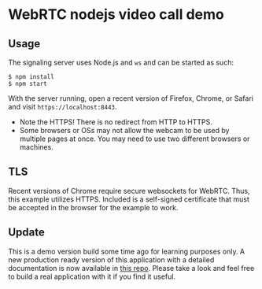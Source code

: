 WebRTC nodejs video call demo
==============

## Usage

The signaling server uses Node.js and `ws` and can be started as such:

```
$ npm install
$ npm start
```

With the server running, open a recent version of Firefox, Chrome, or Safari and visit `https://localhost:8443`.

* Note the HTTPS! There is no redirect from HTTP to HTTPS.
* Some browsers or OSs may not allow the webcam to be used by multiple pages at once. You may need to use two different browsers or machines.

## TLS

Recent versions of Chrome require secure websockets for WebRTC. Thus, this example utilizes HTTPS. Included is a self-signed certificate that must be accepted in the browser for the example to work.


## Update
This is a demo version build some time ago for learning purposes only. A new production ready version of this application with a detailed documentation is now available in [this repo](https://github.com/sauravkp/cignal). Please take a look and feel free to build a real application with it if you find it useful.
